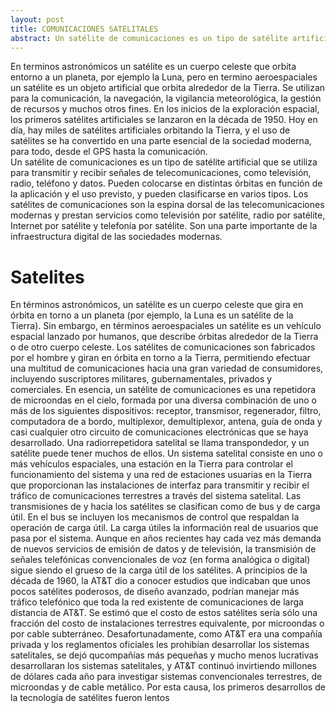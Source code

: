 ```yaml
---
layout: post
title: COMUNICACIONES SATELITALES
abstract: Un satélite de comunicaciones es un tipo de satélite artificial que se utiliza para transmitir y recibir señales de telecomunicaciones, como televisión, radio, teléfono y datos. Pueden colocarse en distintas órbitas en función de la aplicación y el uso previsto, y pueden clasificarse en varios tipos.
---
```


En terminos astronómicos un satélite es un cuerpo celeste que orbita entorno a un planeta, por ejemplo la Luna, pero en termino aeroespaciales un satélite es un objeto artificial que orbita alrededor de la Tierra. Se utilizan para la comunicación, la navegación, la vigilancia meteorológica, la gestión de recursos y muchos otros fines. En los inicios de la exploración espacial, los primeros satélites artificiales se lanzaron en la década de 1950. Hoy en día, hay miles de satélites artificiales orbitando la Tierra, y el uso de satélites se ha convertido en una parte esencial de la sociedad moderna, para todo, desde el GPS hasta la comunicación. \
Un satélite de comunicaciones es un tipo de satélite artificial que se utiliza para transmitir y recibir señales de telecomunicaciones, como televisión, radio, teléfono y datos. Pueden colocarse en distintas órbitas en función de la aplicación y el uso previsto, y pueden clasificarse en varios tipos. Los satélites de comunicaciones son la espina dorsal de las telecomunicaciones modernas y prestan servicios como televisión por satélite, radio por satélite, Internet por satélite y telefonía por satélite. Son una parte importante de la infraestructura digital de las sociedades modernas.

# Satelites

En términos astronómicos, un satélite es un cuerpo celeste que gira en órbita en torno a un planeta (por ejemplo, la Luna es un satélite de la Tierra). Sin embargo, en términos aeroespaciales un satélite es un vehículo espacial lanzado por humanos, que describe órbitas alrededor de la Tierra o de otro cuerpo celeste. Los satélites de comunicaciones son fabricados por el hombre y giran en órbita en torno a la Tierra, permitiendo efectuar una multitud de comunicaciones hacia una gran variedad de consumidores, incluyendo suscriptores militares, gubernamentales, privados y comerciales.
En esencia, un satélite de comunicaciones es una repetidora de microondas en el cielo,
formada por una diversa combinación de uno o más de los siguientes dispositivos: receptor, transmisor, regenerador, filtro, computadora de a bordo, multiplexor, demultiplexor, antena, guía de onda y casi cualquier otro circuito de comunicaciones electrónicas que se haya desarrollado.
Una radiorrepetidora satelital se llama transpondedor, y un satélite puede tener muchos de
ellos. Un sistema satelital consiste en uno o más vehículos espaciales, una estación en la Tierra para controlar el funcionamiento del sistema y una red de estaciones usuarias en la Tierra que proporcionan las instalaciones de interfaz para transmitir y recibir el tráfico de comunicaciones terrestres a través del sistema satelital.
Las transmisiones de y hacia los satélites se clasifican como de bus y de carga útil. En el
bus se incluyen los mecanismos de control que respaldan la operación de carga útil. La carga útiles la información real de usuarios que pasa por el sistema. Aunque en años recientes hay cada vez más demanda de nuevos servicios de emisión de datos y de televisión, la transmisión de señales telefónicas convencionales de voz (en forma analógica o digital) sigue siendo el grueso de la carga útil de los satélites.
A principios de la década de 1960, la AT&T dio a conocer estudios que indicaban que
unos pocos satélites poderosos, de diseño avanzado, podrían manejar más tráfico telefónico
que toda la red existente de comunicaciones de larga distancia de AT&T. Se estimó que el costo de estos satélites sería sólo una fracción del costo de instalaciones terrestres equivalente, por microondas o por cable subterráneo. Desafortunadamente, como AT&T era una compañía privada y los reglamentos oficiales les prohibían desarrollar los sistemas satelitales, se dejó qucompañías más pequeñas y mucho menos lucrativas desarrollaran los sistemas satelitales, y
AT&T continuó invirtiendo millones de dólares cada año para investigar sistemas convencionales terrestres, de microondas y de cable metálico. Por esta causa, los primeros desarrollos de la tecnología de satélites fueron lentos